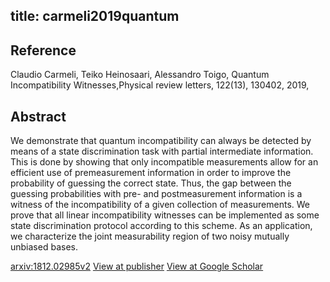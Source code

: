 title: carmeli2019quantum
---


## Reference

Claudio Carmeli, Teiko Heinosaari, Alessandro Toigo, Quantum Incompatibility Witnesses,Physical review letters, 122(13), 130402, 
2019,

## Abstract 

  We demonstrate that quantum incompatibility can always be detected by means
of a state discrimination task with partial intermediate information. This is
done by showing that only incompatible measurements allow for an efficient use
of premeasurement information in order to improve the probability of guessing
the correct state. Thus, the gap between the guessing probabilities with pre-
and postmeasurement information is a witness of the incompatibility of a given
collection of measurements. We prove that all linear incompatibility witnesses
can be implemented as some state discrimination protocol according to this
scheme. As an application, we characterize the joint measurability region of
two noisy mutually unbiased bases.

    

[arxiv:1812.02985v2](https://arxiv.org/abs/1812.02985v2)
[View at publisher](https://journals.aps.org/prl/abstract/10.1103/PhysRevLett.122.130402)
[View at Google Scholar](https://scholar.google.com/scholar_lookup?arxiv_id=1812.02985)
